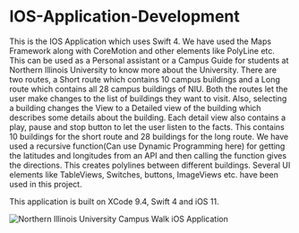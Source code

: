 # IOS-Application-Development
This is the IOS Application which uses Swift 4.
We have used the Maps Framework along with CoreMotion and other elements like PolyLine etc.
This can be used as a Personal assistant or a Campus Guide for students at Northern Illinois University to know more about the University.
There are two routes, a Short route which contains 10 campus buildings and a Long route which contains all 28 campus buildings of NIU. Both the routes let the user make changes to the list of buildings they want to visit. Also, selecting a building changes the View to a Detailed view of the building which describes some details about the building. Each detail view also contains a play, pause and stop button to let the user listen to the facts.
This contains 10 buildings for the short route and 28 buildings for the long route.
We have used a recursive function(Can use Dynamic Programming here) for getting the latitudes and longitudes from an API and then calling the function gives the directions. This creates polylines between different buildings. Several UI elements like TableViews, Switches, buttons, ImageViews etc. have been used in this project.

This application is built on XCode 9.4, Swift 4 and iOS 11. 



<img src="https://github.com/desamsetti/desamsetti.github.io/blob/master/img/Apple/NIUCampusWalkApplicationGif.gif?raw=true"
     alt="Northern Illinois University Campus Walk iOS Application"
     style="float: left; margin-right: 10px;" />

